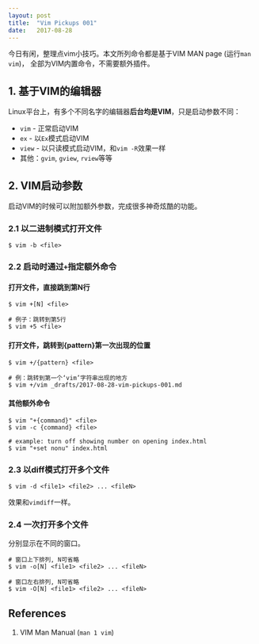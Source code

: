 ```yaml
---
layout: post
title:  "Vim Pickups 001"
date:   2017-08-28
---
```


今日有闲，整理点vim小技巧。本文所列命令都是基于VIM MAN page (运行`man vim`)，
全部为VIM内置命令，不需要额外插件。

## 1. 基于VIM的编辑器

Linux平台上，有多个不同名字的编辑器**后台均是VIM**，只是启动参数不同：

* `vim` - 正常启动VIM
* `ex` - 以`Ex`模式启动VIM
* `view` - 以只读模式启动VIM，和`vim -R`效果一样
* 其他：`gvim`, `gview`, `rview`等等

## 2. VIM启动参数

启动VIM的时候可以附加额外参数，完成很多神奇炫酷的功能。

### 2.1 以二进制模式打开文件

```
$ vim -b <file>
```

### 2.2 启动时通过`+`指定额外命令

#### 打开文件，直接跳到第N行

```
$ vim +[N] <file>

# 例子：跳转到第5行
$ vim +5 <file>
```

#### 打开文件，跳转到{pattern}第一次出现的位置
```
$ vim +/{pattern} <file>

# 例：跳转到第一个‘vim’字符串出现的地方
$ vim +/vim _drafts/2017-08-28-vim-pickups-001.md
```

#### 其他额外命令

```
$ vim "+{command}" <file>
$ vim -c {command} <file>

# example: turn off showing number on opening index.html
$ vim "+set nonu" index.html
```

### 2.3 以diff模式打开多个文件

```
$ vim -d <file1> <file2> ... <fileN>
```

效果和`vimdiff`一样。

### 2.4 一次打开多个文件

分别显示在不同的窗口。

```
# 窗口上下排列, N可省略
$ vim -o[N] <file1> <file2> ... <fileN>

# 窗口左右排列, N可省略
$ vim -O[N] <file1> <file2> ... <fileN>
```

## References

1. VIM Man Manual (`man 1 vim`)
